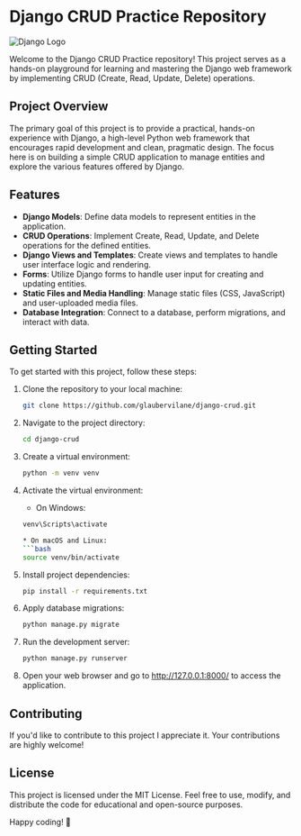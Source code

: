 # Django CRUD Practice Repository

![Django Logo](https://www.djangoproject.com/s/img/logos/django-logo-negative.png)

Welcome to the Django CRUD Practice repository! This project serves as a hands-on playground for learning and mastering the Django web framework by implementing CRUD (Create, Read, Update, Delete) operations.

## Project Overview

The primary goal of this project is to provide a practical, hands-on experience with Django, a high-level Python web framework that encourages rapid development and clean, pragmatic design. The focus here is on building a simple CRUD application to manage entities and explore the various features offered by Django.

## Features

- **Django Models**: Define data models to represent entities in the application.
- **CRUD Operations**: Implement Create, Read, Update, and Delete operations for the defined entities.
- **Django Views and Templates**: Create views and templates to handle user interface logic and rendering.
- **Forms**: Utilize Django forms to handle user input for creating and updating entities.
- **Static Files and Media Handling**: Manage static files (CSS, JavaScript) and user-uploaded media files.
- **Database Integration**: Connect to a database, perform migrations, and interact with data.

## Getting Started

To get started with this project, follow these steps:

1. Clone the repository to your local machine:

   ```bash
   git clone https://github.com/glaubervilane/django-crud.git

2. Navigate to the project directory:

   ```bash
   cd django-crud

3. Create a virtual environment:

   ```bash
   python -m venv venv

4. Activate the virtual environment:
   * On Windows:
   ```bash
   venv\Scripts\activate

   * On macOS and Linux:
   ```bash
   source venv/bin/activate

6. Install project dependencies:

   ```bash
   pip install -r requirements.txt

7. Apply database migrations:

   ```bash
   python manage.py migrate

8. Run the development server:

   ```bash
   python manage.py runserver

9. Open your web browser and go to http://127.0.0.1:8000/ to access the application.

## Contributing
If you'd like to contribute to this project I appreciate it. Your contributions are highly welcome!

## License
This project is licensed under the MIT License. Feel free to use, modify, and distribute the code for educational and open-source purposes.

Happy coding! 🚀
